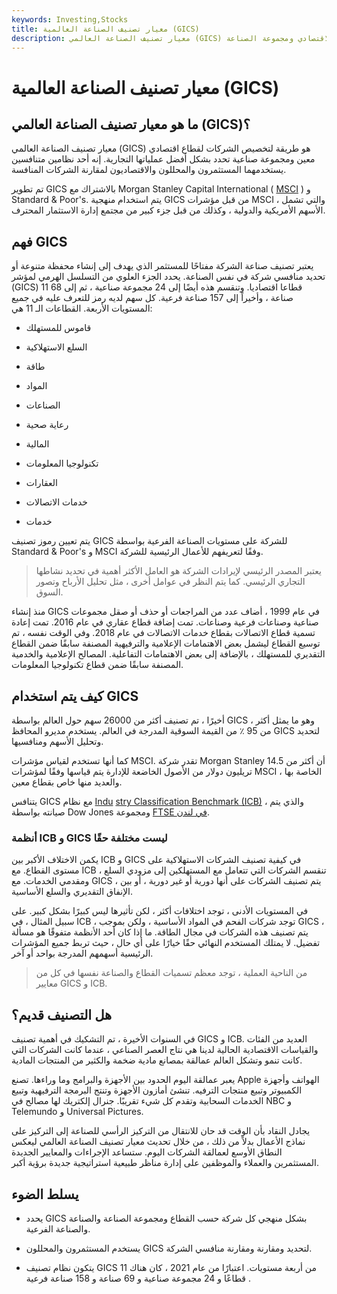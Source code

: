 ```yaml
---
keywords: Investing,Stocks
title: معيار تصنيف الصناعة العالمية (GICS)
description: معيار تصنيف الصناعة العالمي (GICS) هو نظام لتصنيف كل شركة عامة حسب القطاع الاقتصادي ومجموعة الصناعة.
---
```


# معيار تصنيف الصناعة العالمية (GICS)
## ما هو معيار تصنيف الصناعة العالمي (GICS)؟

معيار تصنيف الصناعة العالمي (GICS) هو طريقة لتخصيص الشركات لقطاع اقتصادي معين ومجموعة صناعية تحدد بشكل أفضل عملياتها التجارية. إنه أحد نظامين متنافسين يستخدمهما المستثمرون والمحللون والاقتصاديون لمقارنة الشركات المنافسة.

تم تطوير GICS بالاشتراك مع Morgan Stanley Capital International ( [MSCI](/msci) ) و Standard & Poor's. يتم استخدام منهجية GICS من قبل مؤشرات MSCI ، والتي تشمل الأسهم الأمريكية والدولية ، وكذلك من قبل جزء كبير من مجتمع إدارة الاستثمار المحترف.

## فهم GICS

يعتبر تصنيف صناعة الشركة مفتاحًا للمستثمر الذي يهدف إلى إنشاء محفظة متنوعة أو تحديد منافسي شركة في نفس الصناعة. يحدد الجزء العلوي من التسلسل الهرمي لمؤشر (GICS) 11 قطاعا اقتصاديا. وتنقسم هذه أيضًا إلى 24 مجموعة صناعية ، ثم إلى 68 صناعة ، وأخيراً إلى 157 صناعة فرعية. كل سهم لديه رمز للتعرف عليه في جميع المستويات الأربعة. القطاعات الـ 11 هي:

- قاموس للمستهلك

- السلع الاستهلاكية

- طاقة

- المواد

- الصناعات

- رعاية صحية

- المالية

- تكنولوجيا المعلومات

- العقارات

- خدمات الاتصالات

- خدمات

يتم تعيين رموز تصنيف GICS للشركة على مستويات الصناعة الفرعية بواسطة Standard & Poor's و MSCI وفقًا لتعريفهم للأعمال الرئيسية للشركة.

> يعتبر المصدر الرئيسي لإيرادات الشركة هو العامل الأكثر أهمية في تحديد نشاطها التجاري الرئيسي. كما يتم النظر في عوامل أخرى ، مثل تحليل الأرباح وتصور السوق.

>

منذ إنشاء GICS في عام 1999 ، أضاف عدد من المراجعات أو حذف أو صقل مجموعات صناعية وصناعات فرعية وصناعات. تمت إضافة قطاع عقاري في عام 2016. تمت إعادة تسمية قطاع الاتصالات بقطاع خدمات الاتصالات في عام 2018. وفي الوقت نفسه ، تم توسيع القطاع ليشمل بعض الاهتمامات الإعلامية والترفيهية المصنفة سابقًا ضمن القطاع التقديري للمستهلك ، بالإضافة إلى بعض الاهتمامات التفاعلية. المصالح الإعلامية والخدمية المصنفة سابقًا ضمن قطاع تكنولوجيا المعلومات.

## كيف يتم استخدام GICS

أخيرًا ، تم تصنيف أكثر من 26000 سهم حول العالم بواسطة GICS ، وهو ما يمثل أكثر من 95 ٪ من القيمة السوقية المدرجة في العالم. يستخدم مديرو المحافظ GICS لتحديد وتحليل الأسهم ومنافسيها.

كما أنها تستخدم لقياس مؤشرات MSCI. تقدر شركة Morgan Stanley أن أكثر من 14.5 تريليون دولار من الأصول الخاضعة للإدارة يتم قياسها وفقًا لمؤشرات MSCI الخاصة بها ، والعديد منها خاص بقطاع معين.

يتنافس GICS مع نظام [Indu](/industry-classification-benchmark) [stry Classification Benchmark (ICB)](/industry-classification-benchmark) ، والذي يتم صيانته بواسطة Dow Jones ومجموعة [FTSE في لندن](/ftse).

### أنظمة ICB و GICS ليست مختلفة حقًا

يكمن الاختلاف الأكبر بين ICB و GICS في كيفية تصنيف الشركات الاستهلاكية على مستوى القطاع. مع ICB ، تنقسم الشركات التي تتعامل مع المستهلكين إلى مزودي السلع ومقدمي الخدمات. مع GICS ، يتم تصنيف الشركات على أنها دورية أو غير دورية ، أو بين الإنفاق التقديري والسلع الأساسية.

في المستويات الأدنى ، توجد اختلافات أكثر ، لكن تأثيرها ليس كبيرًا بشكل كبير. على سبيل المثال ، في ICB ، توجد شركات الفحم في المواد الأساسية ، ولكن بموجب GICS ، يتم تصنيف هذه الشركات في مجال الطاقة. ما إذا كان أحد الأنظمة متفوقًا هو مسألة تفضيل. لا يمتلك المستخدم النهائي حقًا خيارًا على أي حال ، حيث تربط جميع المؤشرات الرئيسية أسهمهم المدرجة بواحد أو آخر.

> من الناحية العملية ، توجد معظم تسميات القطاع والصناعة نفسها في كل من معايير GICS و ICB.

>

## هل التصنيف قديم؟

في السنوات الأخيرة ، تم التشكيك في أهمية تصنيف GICS و ICB. العديد من الفئات والقياسات الاقتصادية الحالية لدينا هي نتاج العصر الصناعي ، عندما كانت الشركات التي كانت تنمو وتشكل العالم عمالقة بمصانع مادية ضخمة والكثير من المنتجات المادية.

يعبر عمالقة اليوم الحدود بين الأجهزة والبرامج وما وراءها. تصنع Apple الهواتف وأجهزة الكمبيوتر وتبيع منتجات الترفيه. تنشئ أمازون الأجهزة وتنتج البرمجة الترفيهية وتبيع الخدمات السحابية وتقدم كل شيء تقريبًا. جنرال إلكتريك لها مصالح في NBC و Telemundo و Universal Pictures.

يجادل النقاد بأن الوقت قد حان للانتقال من التركيز الرأسي للصناعة إلى التركيز على نماذج الأعمال بدلاً من ذلك ، من خلال تحديث معيار تصنيف الصناعة العالمي ليعكس النطاق الأوسع لعمالقة الشركات اليوم. ستساعد الإجراءات والمعايير الجديدة المستثمرين والعملاء والموظفين على إدارة مناظر طبيعية استراتيجية جديدة برؤية أكبر.

## يسلط الضوء

- يحدد GICS بشكل منهجي كل شركة حسب القطاع ومجموعة الصناعة والصناعة والصناعة الفرعية.

- يستخدم المستثمرون والمحللون GICS لتحديد ومقارنة ومقارنة منافسي الشركة.

- يتكون نظام تصنيف GICS من أربعة مستويات. اعتبارًا من عام 2021 ، كان هناك 11 قطاعًا و 24 مجموعة صناعية و 69 صناعة و 158 صناعة فرعية .

